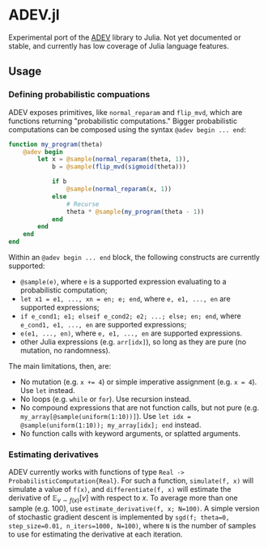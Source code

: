 # ADEV.jl

Experimental port of the [ADEV](https://github.com/probcomp/adev) library to Julia. Not yet documented or stable, and currently has low coverage of Julia language features.

## Usage

### Defining probabilistic compuations

ADEV exposes primitives, like `normal_reparam` and `flip_mvd`, which are functions returning "probabilistic computations." Bigger probabilistic computations can be composed using the syntax `@adev begin ... end`:

```julia
function my_program(theta)
    @adev begin
        let x = @sample(normal_reparam(theta, 1)),
            b = @sample(flip_mvd(sigmoid(theta)))

            if b
                @sample(normal_reparam(x, 1))
            else
                # Recurse
                theta * @sample(my_program(theta - 1))
            end
        end
    end
end
```

Within an `@adev begin ... end` block, the following constructs are currently supported:

- `@sample(e)`, where `e` is a supported expression evaluating to a probabilistic computation;
- `let x1 = e1, ..., xn = en; e; end`, where `e, e1, ..., en` are supported expressions;
- `if e_cond1; e1; elseif e_cond2; e2; ...; else; en; end`, where `e_cond1, e1, ..., en` are supported expressions;
- `e(e1, ..., en)`, where `e, e1, ..., en` are supported expressions.
- other Julia expressions (e.g. `arr[idx]`), so long as they are pure (no mutation, no randomness).

The main limitations, then, are:
- No mutation (e.g. `x += 4`) or simple imperative assignment (e.g. `x = 4`). Use `let` instead.
- No loops (e.g. `while` or `for`). Use recursion instead.
- No compound expressions that are not function calls, but not pure (e.g. `my_array[@sample(uniform(1:10))]`). Use `let idx = @sample(uniform(1:10)); my_array[idx]; end` instead.
- No function calls with keyword arguments, or splatted arguments.

### Estimating derivatives

ADEV currently works with functions of type `Real -> ProbabilisticComputation{Real}`. For such a function, `simulate(f, x)` will simulate a value of `f(x)`, and `differentiate(f, x)` will estimate the derivative of $\mathbb{E}_{v \sim f(x)}[v]$ with respect to $x$. To average more than one sample (e.g. 100), use `estimate_derivative(f, x; N=100)`. A simple version of stochastic gradient descent is implemented by `sgd(f; theta=0, step_size=0.01, n_iters=1000, N=100)`, where `N` is the number of samples to use for estimating the derivative at each iteration.
